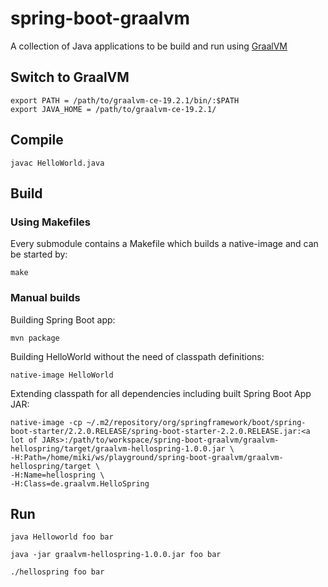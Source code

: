 # spring-boot-graalvm

A collection of Java applications to be build and run using [GraalVM](https://www.graalvm.org/)

## Switch to GraalVM

    export PATH = /path/to/graalvm-ce-19.2.1/bin/:$PATH
    export JAVA_HOME = /path/to/graalvm-ce-19.2.1/

## Compile

    javac HelloWorld.java 

## Build

### Using Makefiles

Every submodule contains a Makefile which builds a native-image and can be started by:

    make

### Manual builds

Building Spring Boot app:

    mvn package

Building HelloWorld without the need of classpath definitions:

    native-image HelloWorld

Extending classpath for all dependencies including built Spring Boot App JAR:
    
    native-image -cp ~/.m2/repository/org/springframework/boot/spring-boot-starter/2.2.0.RELEASE/spring-boot-starter-2.2.0.RELEASE.jar:<a lot of JARs>:/path/to/workspace/spring-boot-graalvm/graalvm-hellospring/target/graalvm-hellospring-1.0.0.jar \ 
    -H:Path=/home/miki/ws/playground/spring-boot-graalvm/graalvm-hellospring/target \
    -H:Name=hellospring \
    -H:Class=de.graalvm.HelloSpring 

## Run

    java Helloworld foo bar
    
    java -jar graalvm-hellospring-1.0.0.jar foo bar
    
    ./hellospring foo bar
